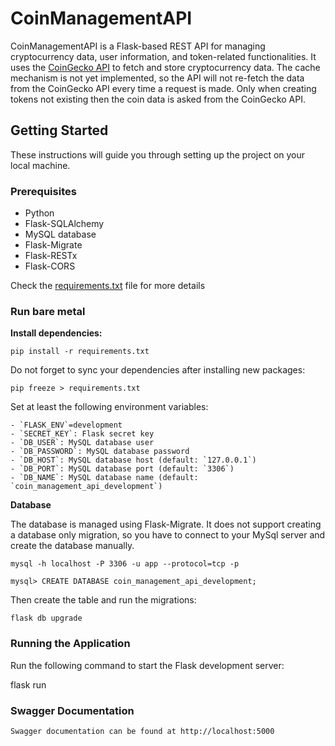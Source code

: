 # CoinManagementAPI

CoinManagementAPI is a Flask-based REST API for managing cryptocurrency data, user information, and token-related functionalities.
It uses the [CoinGecko API](https://www.coingecko.com/en/api) to fetch and store cryptocurrency data.
The cache mechanism is not yet implemented, so the API will not re-fetch the data from the CoinGecko API every time a request is made.
Only when creating tokens not existing then the coin data is asked from the CoinGecko API.

## Getting Started

These instructions will guide you through setting up the project on your local machine.

### Prerequisites

- Python
- Flask-SQLAlchemy
- MySQL database 
- Flask-Migrate
- Flask-RESTx
- Flask-CORS


Check the [requirements.txt](requirements.txt) file for more details

### Run bare metal

**Install dependencies:**

    pip install -r requirements.txt

Do not forget to sync your dependencies after installing new packages:

    pip freeze > requirements.txt

Set at least the following environment variables:

    - `FLASK_ENV`=development
    - `SECRET_KEY`: Flask secret key
    - `DB_USER`: MySQL database user
    - `DB_PASSWORD`: MySQL database password
    - `DB_HOST`: MySQL database host (default: `127.0.0.1`)
    - `DB_PORT`: MySQL database port (default: `3306`)
    - `DB_NAME`: MySQL database name (default: `coin_management_api_development`)

**Database**

The database is managed using Flask-Migrate. It does not support creating a database only migration, so you have to connect to your MySql server and create the database manually.
    
    mysql -h localhost -P 3306 -u app --protocol=tcp -p

    mysql> CREATE DATABASE coin_management_api_development;

Then create the table and run the migrations:

    flask db upgrade

### Running the Application

Run the following command to start the Flask development server:

   flask run

 ### Swagger Documentation
    Swagger documentation can be found at http://localhost:5000